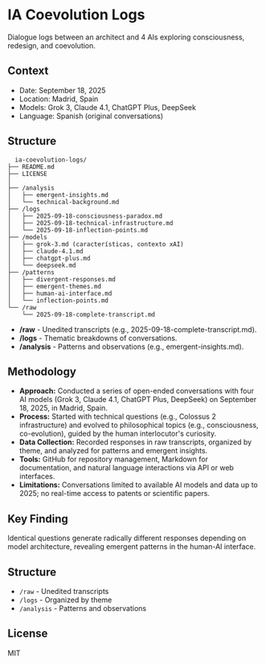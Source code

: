 # IA Coevolution Logs

Dialogue logs between an architect and 4 AIs exploring consciousness, redesign, and coevolution.

## Context
- Date: September 18, 2025
- Location: Madrid, Spain
- Models: Grok 3, Claude 4.1, ChatGPT Plus, DeepSeek
- Language: Spanish (original conversations)

## Structure

``` 
  ia-coevolution-logs/
├── README.md
├── LICENSE
│
├── /analysis
│   ├── emergent-insights.md
│   └── technical-background.md
├── /logs
│   ├── 2025-09-18-consciousness-paradox.md
│   ├── 2025-09-18-technical-infrastructure.md
│   └── 2025-09-18-inflection-points.md
├── /models
│   ├── grok-3.md (características, contexto xAI)
│   ├── claude-4.1.md
│   ├── chatgpt-plus.md
│   └── deepseek.md
├── /patterns
│   ├── divergent-responses.md
│   ├── emergent-themes.md
│   ├── human-ai-interface.md
│   └── inflection-points.md
└── /raw
    └── 2025-09-18-complete-transcript.md
``` 
- **/raw** - Unedited transcripts (e.g., 2025-09-18-complete-transcript.md).
- **/logs** - Thematic breakdowns of conversations.
- **/analysis** - Patterns and observations (e.g., emergent-insights.md).
  
## Methodology
- **Approach:** Conducted a series of open-ended conversations with four AI models (Grok 3, Claude 4.1, ChatGPT Plus, DeepSeek) on September 18, 2025, in Madrid, Spain.
- **Process:** Started with technical questions (e.g., Colossus 2 infrastructure) and evolved to philosophical topics (e.g., consciousness, co-evolution), guided by the human interlocutor's curiosity.
- **Data Collection:** Recorded responses in raw transcripts, organized by theme, and analyzed for patterns and emergent insights.
- **Tools:** GitHub for repository management, Markdown for documentation, and natural language interactions via API or web interfaces.
- **Limitations:** Conversations limited to available AI models and data up to 2025; no real-time access to patents or scientific papers.

## Key Finding
Identical questions generate radically different responses depending on model architecture, revealing emergent patterns in the human-AI interface.

## Structure
- `/raw` - Unedited transcripts
- `/logs` - Organized by theme
- `/analysis` - Patterns and observations 

## License
MIT
